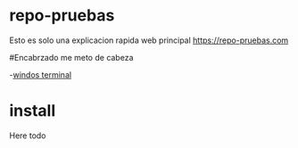 # repo-pruebas
Esto es solo una explicacion rapida web principal https://repo-pruebas.com

#Encabrzado me meto de cabeza

-[windos terminal](https://www.xataka.com/aplicaciones/windows-terminal-nueva-consola-microsoft-que-unifica-powershell-cmd-windows-subsystem-for-linux-wsl)

# install

Here todo 
